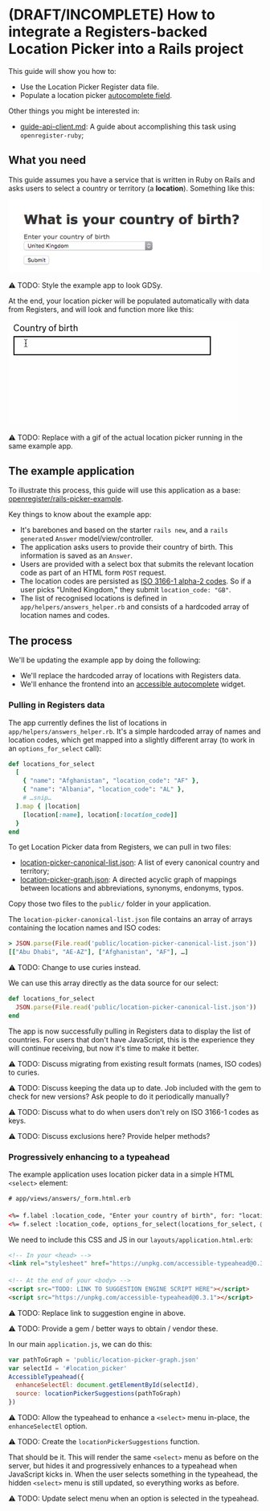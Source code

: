 (DRAFT/INCOMPLETE) How to integrate a Registers-backed Location Picker into a Rails project
===

This guide will show you how to:

- Use the Location Picker Register data file.
- Populate a location picker [autocomplete field](https://github.com/alphagov/accessible-typeahead).

Other things you might be interested in:

- [guide-api-client.md](https://github.com/openregister/rails-picker-example/blob/guide-api-client/guide-api-client.md): A guide about accomplishing this task using `openregister-ruby`;

## What you need

This guide assumes you have a service that is written in Ruby on Rails and asks users to select a country or territory (a **location**). Something like this:

![An image consisting of a web form. There is a title that asks "What is your country of birth." There is a select box that has the preselected value of "United Kingdom". There is a submit button at the bottom.](example-form.png)

:warning: TODO: Style the example app to look GDSy.

At the end, your location picker will be populated automatically with data from Registers, and will look and function more like this:

![An animated image consisting of a web form. There is a label that reads "Country of birth." There is an empty text field. The text field is selected, and the characters "U N I" are typed in. A menu appears under the text field, it contains matching countries: "United Kingdom," "United States," "United Arab Emirates," "Tunisia." The first option, "United Kingdom", is clicked on. The text field now updates to contain "United Kingdom." The animation loops from the beginning.](location-picker-example.gif)

:warning: TODO: Replace with a gif of the actual location picker running in the same example app.

## The example application

To illustrate this process, this guide will use this application as a base: [openregister/rails-picker-example](https://github.com/openregister/rails-picker-example).

Key things to know about the example app:

- It's barebones and based on the starter `rails new`, and a `rails generate`d `Answer` model/view/controller.
- The application asks users to provide their country of birth. This information is saved as an `Answer`.
- Users are provided with a select box that submits the relevant location code as part of an HTML form `POST` request.
- The location codes are persisted as [ISO 3166-1 alpha-2 codes](https://en.wikipedia.org/wiki/ISO_3166-1_alpha-2#Officially_assigned_code_elements). So if a user picks "United Kingdom," they submit `location_code: "GB"`.
- The list of recognised locations is defined in `app/helpers/answers_helper.rb` and consists of a hardcoded array of location names and codes.

## The process

We'll be updating the example app by doing the following:

- We'll replace the hardcoded array of locations with Registers data.
- We'll enhance the frontend into an [accessible autocomplete](https://github.com/alphagov/accessible-typeahead) widget.

### Pulling in Registers data

The app currently defines the list of locations in `app/helpers/answers_helper.rb`. It's a simple hardcoded array of names and location codes, which get mapped into a slightly different array (to work in an `options_for_select` call):

```ruby
def locations_for_select
  [
    { "name": "Afghanistan", "location_code": "AF" },
    { "name": "Albania", "location_code": "AL" },
    # …snip…
  ].map { |location|
    [location[:name], location[:location_code]]
  }
end
```

To get Location Picker data from Registers, we can pull in two files:

- [location-picker-canonical-list.json](public/location-picker-canonical-list.json): A list of every canonical country and territory;
- [location-picker-graph.json](public/location-picker-graph.json): A directed acyclic graph of mappings between locations and abbreviations, synonyms, endonyms, typos.

Copy those two files to the `public/` folder in your application.

The `location-picker-canonical-list.json` file contains an array of arrays containing the location names and ISO codes:

```ruby
> JSON.parse(File.read('public/location-picker-canonical-list.json'))
[["Abu Dhabi", "AE-AZ"], ["Afghanistan", "AF"], …]
```

:warning: TODO: Change to use curies instead.

We can use this array directly as the data source for our select:

```ruby
def locations_for_select
  JSON.parse(File.read('public/location-picker-canonical-list.json'))
end
```

The app is now successfully pulling in Registers data to display the list of countries. For users that don't have JavaScript, this is the experience they will continue receiving, but now it's time to make it better.

:warning: TODO: Discuss migrating from existing result formats (names, ISO codes) to curies.

:warning: TODO: Discuss keeping the data up to date. Job included with the gem to check for new versions? Ask people to do it periodically manually?

:warning: TODO: Discuss what to do when users don't rely on ISO 3166-1 codes as keys.

:warning: TODO: Discuss exclusions here? Provide helper methods?

### Progressively enhancing to a typeahead

The example application uses location picker data in a simple HTML `<select>` element:

```html
# app/views/answers/_form.html.erb

<%= f.label :location_code, "Enter your country of birth", for: "location_picker" %>
<%= f.select :location_code, options_for_select(locations_for_select, @answer.location_code), {}, id: "location_picker" %>
```

We need to include this CSS and JS in our `layouts/application.html.erb`:

```html
<!-- In your <head> -->
<link rel="stylesheet" href="https://unpkg.com/accessible-typeahead@0.3.1/examples/styled.css" />

<!-- At the end of your <body> -->
<script src="TODO: LINK TO SUGGESTION ENGINE SCRIPT HERE"></script>
<script src="https://unpkg.com/accessible-typeahead@0.3.1"></script>
```

:warning: TODO: Replace link to suggestion engine in above.

:warning: TODO: Provide a gem / better ways to obtain / vendor these.

In our main `application.js`, we can do this:

```js
var pathToGraph = 'public/location-picker-graph.json'
var selectId = '#location_picker'
AccessibleTypeahead({
  enhanceSelectEl: document.getElementById(selectId),
  source: locationPickerSuggestions(pathToGraph)
})
```

:warning: TODO: Allow the typeahead to enhance a `<select>` menu in-place, the `enhanceSelectEl` option.

:warning: TODO: Create the `locationPickerSuggestions` function.

That should be it. This will render the same `<select>` menu as before on the server, but hides it and progressively enhances to a typeahead when JavaScript kicks in. When the user selects something in the typeahead, the hidden `<select>` menu is still updated, so everything works as before.

:warning: TODO: Update select menu when an option is selected in the typeahead.
